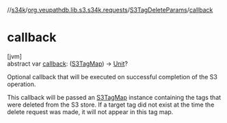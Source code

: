 //[s34k](../../../index.md)/[org.veupathdb.lib.s3.s34k.requests](../index.md)/[S3TagDeleteParams](index.md)/[callback](callback.md)

# callback

[jvm]\
abstract var [callback](callback.md): ([S3TagMap](../../org.veupathdb.lib.s3.s34k.fields.tags/-s3-tag-map/index.md)) -&gt; [Unit](https://kotlinlang.org/api/latest/jvm/stdlib/kotlin/-unit/index.html)?

Optional callback that will be executed on successful completion of the S3 operation.

This callback will be passed an [S3TagMap](../../org.veupathdb.lib.s3.s34k.fields.tags/-s3-tag-map/index.md) instance containing the tags that were deleted from the S3 store.  If a target tag did not exist at the time the delete request was made, it will not appear in this tag map.
